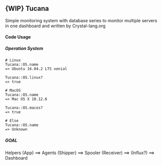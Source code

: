 
## {WIP} Tucana

Simple monitoring system with database series to monitor multiple servers in one dashboard and written by Crystal-lang.org

#### Code Usage

##### Operation System

```
# Linux
Tucana::OS.name
=> Ubuntu 16.04.2 LTS xenial

Tucana::OS.linux?
=> true

# MacOS
Tucana::OS.name
=> Mac OS X 10.12.6

Tucana::OS.macos?
=> true

# Else
Tucana::OS.name
=> Unknown
```

##### GOAL

Helpers (App) ==> Agents (Shipper) ==> Spooler (Receiver) ==> (Influx?) ==> Dashboard